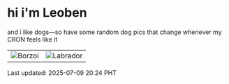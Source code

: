 # hi i'm Leoben

and i like dogs—so have some random dog pics that change whenever my CRON feels like it

|  |  |
|--------|----------|
| ![Borzoi](https://random-dog-vercel.vercel.app/api/random-borzoi?v=1752063899) | ![Labrador](https://random-dog-vercel.vercel.app/api/random-labrador?v=1752063899) |

Last updated: 2025-07-09 20:24 PHT
